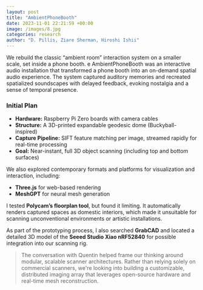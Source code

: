 ```yaml
---
layout: post
title: "AmbientPhoneBooth"
date: 2023-11-01 22:21:59 +00:00
image: /images/8.jpg
categories: research
author: "D. Pillis, Ziare Sherman, Hiroshi Ishii"
---
```


We rebuild the classic “ambient room” interaction system on a smaller scale, set inside a phone booth.
e
AmbientPhoneBooth was an interactive audio installation that transformed a phone booth into an on-demand spatial audio experience. The system captured auditory memories and recreated spatialized soundscapes with delayed feedback, evoking nostalgia and a sense of temporal presence.

### Initial Plan
- **Hardware:** Raspberry Pi Zero boards with camera cables  
- **Structure:** A 3D-printed expandable geodesic dome (Buckyball-inspired)  
- **Capture Pipeline:** SIFT feature matching per image, streamed rapidly for real-time processing  
- **Goal:** Near-instant, full 3D object scanning (including top and bottom surfaces)  

We also explored contemporary formats and platforms for visualization and interaction, including:
- **Three.js** for web-based rendering
- **MeshGPT** for neural mesh generation

I tested **Polycam’s floorplan tool**, but found it limiting. It automatically renders captured spaces as domestic interiors, which made it unsuitable for scanning unconventional environments or artistic installations.

As part of the prototyping process, I also searched **GrabCAD** and located a detailed 3D model of the **Seeed Studio Xiao nRF52840** for possible integration into our scanning rig.

<blockquote>
  <p>
  The conversation with Quentin helped frame our thinking around modular, scalable scanner architectures. Rather than relying solely on commercial scanners, we're looking into building a customizable, distributed imaging array that leverages open-source hardware and real-time mesh reconstruction.
  </p>
</blockquote>
